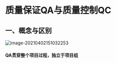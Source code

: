 # 质量保证QA与质量控制QC

## 一、概念与区别

![image-20210402151032253](../picture/image-20210402151032253.png)

#### QA贯穿整个项目过程，独立于项目组

















